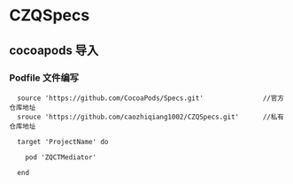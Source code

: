 # CZQSpecs

## cocoapods 导入

### Podfile 文件编写
```
  source 'https://github.com/CocoaPods/Specs.git'               //官方仓库地址
  srouce 'https://github.com/caozhiqiang1002/CZQSpecs.git'      //私有仓库地址
    
  target 'ProjectName' do
    
    pod 'ZQCTMediator'
    
  end
```
